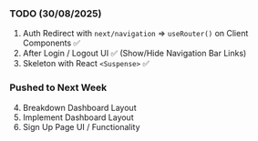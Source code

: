 ### TODO (30/08/2025)

1. Auth Redirect with `next/navigation` => `useRouter()` on Client Components ✅
2. After Login / Logout UI ✅ (Show/Hide Navigation Bar Links)
3. Skeleton with React `<Suspense>` ✅

### Pushed to Next Week

4. Breakdown Dashboard Layout
5. Implement Dashboard Layout
6. Sign Up Page UI / Functionality

